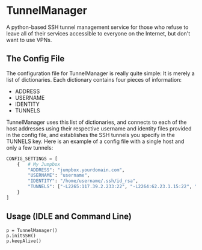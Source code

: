 # TunnelManager
A python-based SSH tunnel management service for those who refuse to leave all of their services accessible to everyone on the Internet, but don't want to use VPNs.

## The Config File
The configuration file for TunnelManager is really quite simple: It is merely a list of dictionaries. Each dictionary contains four pieces of information:

+ ADDRESS
+ USERNAME
+ IDENTITY
+ TUNNELS

TunnelManager uses this list of dictionaries, and connects to each of the host addresses using their respective username and identity files provided in the config file, and establishes the SSH tunnels you specify in the TUNNELS key. Here is an example of a config file with a single host and only a few tunnels:

```python
CONFIG_SETTINGS = [
    {   # My Jumpbox
        "ADDRESS": "jumpbox.yourdomain.com",
        "USERNAME": "username",
        "IDENTITY": "/home/username/.ssh/id_rsa",
        "TUNNELS": ["-L2265:117.39.2.233:22", "-L2264:62.23.1.15:22", "-L2266:92.24.18.52:22", "-D8888"]
    }
]
```

## Usage (IDLE and Command Line)

    p = TunnelManager()
    p.initSSH()
    p.keepAlive()
